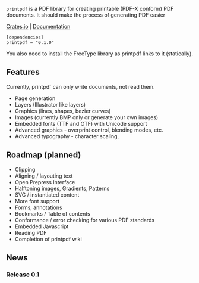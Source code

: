 `printpdf` is a PDF library for creating printable (PDF-X conform) PDF documents. 
It should make the process of generating PDF easier

[Crates.io](https://crates.io/crates/printpdf) | [Documentation](https://docs.rs/printpdf)

```
[dependencies]
printpdf = "0.1.0"
```
You also need to install the FreeType library as printpdf links to it (statically).

## Features

Currently, printpdf can only write documents, not read them.

- Page generation
- Layers (Illustrator like layers)
- Graphics (lines, shapes, bezier curves)
- Images (currently BMP only or generate your own images)
- Embedded fonts (TTF and OTF) with Unicode support
- Advanced graphics - overprint control, blending modes, etc.
- Advanced typography - character scaling, 

## Roadmap (planned)

- Clipping
- Aligning / layouting text
- Open Prepress Interface
- Halftoning images, Gradients, Patterns
- SVG / instantiated content
- More font support
- Forms, annotations
- Bookmarks / Table of contents
- Conformance / error checking for various PDF standards
- Embedded Javascript
- Reading PDF
- Completion of printpdf wiki

## News

### Release 0.1

